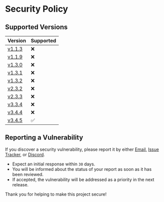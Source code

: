 # Security Policy

## Supported Versions

| Version | Supported          |
| ------- | ------------------ |
| [v1.1.3](https://github.com/FramedStone/SassyNic/releases/tag/v1.1.3)    | :x:                |
| [v1.1.9](https://github.com/FramedStone/SassyNic/releases/tag/v1.1.9)    | :x:                |
| [v1.3.0](https://github.com/FramedStone/SassyNic/releases/tag/v1.3.0)    | :x:                |
| [v1.3.1](https://github.com/FramedStone/SassyNic/releases/tag/v1.3.1)    | :x:                |
| [v1.3.2](https://github.com/FramedStone/SassyNic/releases/tag/v1.3.2)    | :x: |
| [v2.3.2](https://github.com/FramedStone/SassyNic/releases/tag/v2.3.2)    | :x:                |
| [v2.3.3](https://github.com/FramedStone/SassyNic/releases/tag/v2.3.3)    | :x:                |
| [v3.3.4](https://github.com/FramedStone/SassyNic/releases/tag/v3.3.4)    | :x: |
| [v3.4.4](https://github.com/FramedStone/SassyNic/releases/tag/v3.4.4)    | :x: |
| [v3.4.5](https://github.com/FramedStone/SassyNic/releases/tag/v3.4.5)    | :white_check_mark: |


## Reporting a Vulnerability

If you discover a security vulnerability, please report it by either [Email](mailto:leeweixuan39@gmail.com), [Issue Tracker](https://github.com/FramedStone/SassyNic/issues), or [Discord](https://discordapp.com/users/329101286664306689).

- Expect an initial response within `30` days.
- You will be informed about the status of your report as soon as it has been reviewed.
- If accepted, the vulnerability will be addressed as a priority in the next release.

Thank you for helping to make this project secure!

